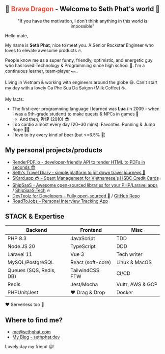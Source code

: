 <h2 align="center">
  🐉 <span style="color:#e74c3c;">Brave Dragon</span> - Welcome to Seth Phat's world 👋
</h1>

<p align="center">"If you have the motivation, I don't think anything in this world is impossible"</p>

Hello mate,

My name is **Seth Phat**, nice to meet you. A Senior Rockstar Engineer who loves to elevate awesome products 🔥.

People know me as a super funny, friendly, optimistic, and energetic guy who has loved Technology & Programming since high school 🥰. I'm a continuous learner, team-player 🏎️.

Living in Vietnam & working with engineers around the globe 😆. Can't start my day with a lovely Ca Phe Sua Da Saigon (Milk Coffee) ☕️.

My facts: 
 - The first-ever programming language I learned was **Lua** (in 2009 - when I was a 9th-grade student) to make quests & NPCs in games 👀
   - And then, **PHP** (2010) 😎
 - I do cardio almost every day (20~30 mins). Favorites: Running & Jump Rope 🏃‍♂️
 - I love to try every kind of beer (but <=6.5% 🥹)

## My personal projects/products

- [RenderPDF.io - developer-friendly API to render HTML to PDFs in seconds 😎](https://renderpdf.io)
- [Seth's Travel Diary - simple platform to jot down travel journeys 🌴](https://travelled.sethphat.dev)
- [SKard.app 💳 - Spent Management for Vietnamese's HSBC Credit Cards](https://skard.app)
- [ShipSaaS - Awesome open-sourced libraries for your PHP/Laravel apps](https://github.com/shipsaas) / [ShipSaaS.Tech](https://shipsaas.tech) 🔥
- [DevToolz for Developers - Fully open-sourced 🧧](https://tools.sethphat.dev/) / [GitHub Repo](https://github.com/sethsandaru/devtoolz)
- [RoadToJobs - Personal Interview Tracking App](https://github.com/roadtojobs/roadtojobs)

## STACK & Expertise

| Backend                 	| Frontend        	| Misc          	|
|-------------------------	|-----------------	|---------------	|
| PHP 8.3                 	| JavaScript      	| TDD           	|
| Node.JS 20              	| TypeScript      	| DDD           	|
| Laravel 11              	| Vue 3           	| Tech writer   	|
| MySQL/PostgreSQL        	| React (soft-core) | Linux & MacOS 	|
| Queues (SQS, Redis, DB) 	| TailwindCSS FTW 	| CI/CD         	|
| Redis                   	| Jest/Mocha       	| Vultr, AWS & GCP|
| PHPUnit/Jest            	| ❤️ Drag & Drop   	| Docker        	|

❤️ Serverless too 🚀

## Where to find me?
- [me@sethphat.com](mailto:me@sethphat.com)
- [My Blog - sethphat.dev](https://sethphat.dev/)

Lovely day my friend 😉!
